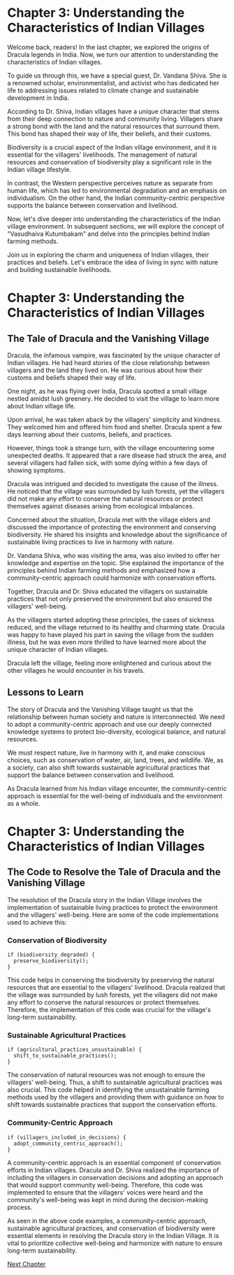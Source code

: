 # Chapter 3: Understanding the Characteristics of Indian Villages

Welcome back, readers! In the last chapter, we explored the origins of Dracula legends in India. Now, we turn our attention to understanding the characteristics of Indian villages.

To guide us through this, we have a special guest, Dr. Vandana Shiva. She is a renowned scholar, environmentalist, and activist who has dedicated her life to addressing issues related to climate change and sustainable development in India.

According to Dr. Shiva, Indian villages have a unique character that stems from their deep connection to nature and community living. Villagers share a strong bond with the land and the natural resources that surround them. This bond has shaped their way of life, their beliefs, and their customs.

Biodiversity is a crucial aspect of the Indian village environment, and it is essential for the villagers' livelihoods. The management of natural resources and conservation of biodiversity play a significant role in the Indian village lifestyle.

In contrast, the Western perspective perceives nature as separate from human life, which has led to environmental degradation and an emphasis on individualism. On the other hand, the Indian community-centric perspective supports the balance between conservation and livelihood. 

Now, let's dive deeper into understanding the characteristics of the Indian village environment. In subsequent sections, we will explore the concept of "Vasudhaiva Kutumbakam" and delve into the principles behind Indian farming methods.

Join us in exploring the charm and uniqueness of Indian villages, their practices and beliefs. Let's embrace the idea of living in sync with nature and building sustainable livelihoods.
# Chapter 3: Understanding the Characteristics of Indian Villages

## The Tale of Dracula and the Vanishing Village

Dracula, the infamous vampire, was fascinated by the unique character of Indian villages. He had heard stories of the close relationship between villagers and the land they lived on. He was curious about how their customs and beliefs shaped their way of life.

One night, as he was flying over India, Dracula spotted a small village nestled amidst lush greenery. He decided to visit the village to learn more about Indian village life.

Upon arrival, he was taken aback by the villagers' simplicity and kindness. They welcomed him and offered him food and shelter. Dracula spent a few days learning about their customs, beliefs, and practices.

However, things took a strange turn, with the village encountering some unexpected deaths. It appeared that a rare disease had struck the area, and several villagers had fallen sick, with some dying within a few days of showing symptoms.

Dracula was intrigued and decided to investigate the cause of the illness. He noticed that the village was surrounded by lush forests, yet the villagers did not make any effort to conserve the natural resources or protect themselves against diseases arising from ecological imbalances.

Concerned about the situation, Dracula met with the village elders and discussed the importance of protecting the environment and conserving biodiversity. He shared his insights and knowledge about the significance of sustainable living practices to live in harmony with nature.

Dr. Vandana Shiva, who was visiting the area, was also invited to offer her knowledge and expertise on the topic. She explained the importance of the principles behind Indian farming methods and emphasized how a community-centric approach could harmonize with conservation efforts. 

Together, Dracula and Dr. Shiva educated the villagers on sustainable practices that not only preserved the environment but also ensured the villagers' well-being.

As the villagers started adopting these principles, the cases of sickness reduced, and the village returned to its healthy and charming state. Dracula was happy to have played his part in saving the village from the sudden illness, but he was even more thrilled to have learned more about the unique character of Indian villages.

Dracula left the village, feeling more enlightened and curious about the other villages he would encounter in his travels. 

## Lessons to Learn

The story of Dracula and the Vanishing Village taught us that the relationship between human society and nature is interconnected. We need to adopt a community-centric approach and use our deeply connected knowledge systems to protect bio-diversity, ecological balance, and natural resources.

We must respect nature, live in harmony with it, and make conscious choices, such as conservation of water, air, land, trees, and wildlife. We, as a society, can also shift towards sustainable agricultural practices that support the balance between conservation and livelihood.

As Dracula learned from his Indian village encounter, the community-centric approach is essential for the well-being of individuals and the environment as a whole.
# Chapter 3: Understanding the Characteristics of Indian Villages

## The Code to Resolve the Tale of Dracula and the Vanishing Village

The resolution of the Dracula story in the Indian Village involves the implementation of sustainable living practices to protect the environment and the villagers' well-being. Here are some of the code implementations used to achieve this:

### Conservation of Biodiversity
```
if (biodiversity_degraded) {
  preserve_biodiversity();
}
```

This code helps in conserving the biodiversity by preserving the natural resources that are essential to the villagers' livelihood. Dracula realized that the village was surrounded by lush forests, yet the villagers did not make any effort to conserve the natural resources or protect themselves. Therefore, the implementation of this code was crucial for the village's long-term sustainability.

### Sustainable Agricultural Practices
```
if (agricultural_practices_unsustainable) {
  shift_to_sustainable_practices();
}
```

The conservation of natural resources was not enough to ensure the villagers' well-being. Thus, a shift to sustainable agricultural practices was also crucial. This code helped in identifying the unsustainable farming methods used by the villagers and providing them with guidance on how to shift towards sustainable practices that support the conservation efforts.

### Community-Centric Approach
```
if (villagers_included_in_decisions) {
  adopt_community_centric_approach();
}
```

A community-centric approach is an essential component of conservation efforts in Indian villages. Dracula and Dr. Shiva realized the importance of including the villagers in conservation decisions and adopting an approach that would support community well-being. Therefore, this code was implemented to ensure that the villagers' voices were heard and the community's well-being was kept in mind during the decision-making process.

As seen in the above code examples, a community-centric approach, sustainable agricultural practices, and conservation of biodiversity were essential elements in resolving the Dracula story in the Indian Village. It is vital to prioritize collective well-being and harmonize with nature to ensure long-term sustainability.


[Next Chapter](04_Chapter04.md)
